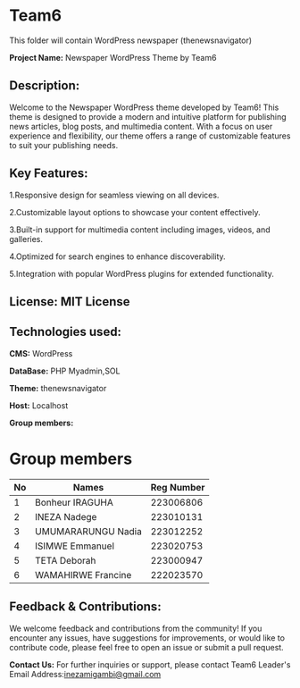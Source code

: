 # Team6
This folder will contain WordPress newspaper (thenewsnavigator)


**Project Name:** Newspaper WordPress Theme by Team6


## **Description:**


Welcome to the Newspaper WordPress theme developed by Team6! 
This theme is designed to provide a modern and intuitive platform for publishing news articles, blog posts, and multimedia content. 
With a focus on user experience and flexibility, our theme offers a range of customizable features to suit your publishing needs. 


## **Key Features:**


1.Responsive design for seamless viewing on all devices.


2.Customizable layout options to showcase your content effectively.


3.Built-in support for multimedia content including images, videos, and galleries.


4.Optimized for search engines to enhance discoverability.


5.Integration with popular WordPress plugins for extended functionality.


## **License:** MIT License


## **Technologies used:**


**CMS:** WordPress


**DataBase:** PHP Myadmin,SOL


**Theme:** thenewsnavigator


**Host:** Localhost


**Group members:** 


# Group members  

| No | Names | Reg Number |
| -------- | -------- | -------- |
| 1   | Bonheur IRAGUHA   | 223006806   |
| 2   | INEZA Nadege   | 223010131   |
| 3   | UMUMARARUNGU Nadia   | 223012252   |
| 4   | ISIMWE Emmanuel   | 223020753   |
| 5   | TETA Deborah   | 223000947  |
| 6   | WAMAHIRWE Francine   | 222023570  |
 




    

## **Feedback & Contributions:**


We welcome feedback and contributions from the community! If you encounter any issues, have suggestions for improvements, or would like to contribute code, please feel free to open an issue or submit a pull request.


**Contact Us:**
For further inquiries or support, please contact Team6 Leader's Email Address:inezamigambi@gmail.com









